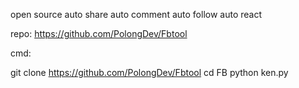open source auto share auto comment auto follow auto react

repo: https://github.com/PolongDev/Fbtool

cmd:

git clone https://github.com/PolongDev/Fbtool
cd FB
python ken.py
